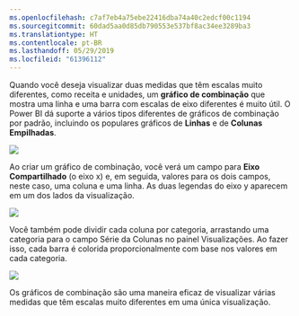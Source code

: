 ```yaml
---
ms.openlocfilehash: c7af7eb4a75ebe22416dba74a40c2edcf00c1194
ms.sourcegitcommit: 60dad5aa0d85db790553e537bf8ac34ee3289ba3
ms.translationtype: HT
ms.contentlocale: pt-BR
ms.lasthandoff: 05/29/2019
ms.locfileid: "61396112"
---
```

Quando você deseja visualizar duas medidas que têm escalas muito diferentes, como receita e unidades, um **gráfico de combinação** que mostra uma linha e uma barra com escalas de eixo diferentes é muito útil. O Power BI dá suporte a vários tipos diferentes de gráficos de combinação por padrão, incluindo os populares gráficos de **Linhas** e de **Colunas Empilhadas**.

![](media/3-3-create-combination-charts/3-3_1.png)

Ao criar um gráfico de combinação, você verá um campo para **Eixo Compartilhado** (o eixo x) e, em seguida, valores para os dois campos, neste caso, uma coluna e uma linha. As duas legendas do eixo y aparecem em um dos lados da visualização.

![](media/3-3-create-combination-charts/3-3_2.png)

Você também pode dividir cada coluna por categoria, arrastando uma categoria para o campo Série da Colunas no painel Visualizações. Ao fazer isso, cada barra é colorida proporcionalmente com base nos valores em cada categoria.

![](media/3-3-create-combination-charts/3-3_3.png)

Os gráficos de combinação são uma maneira eficaz de visualizar várias medidas que têm escalas muito diferentes em uma única visualização.

